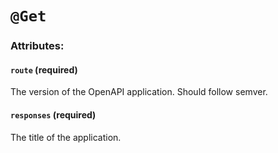 # `@Get` 

### Attributes:

#### `route` (required)
The version of the OpenAPI application. Should follow semver.

#### `responses` (required)
The title of the application.
